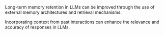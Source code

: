 Long-term memory retention in LLMs can be improved through the use of external memory architectures and retrieval mechanisms.

Incorporating context from past interactions can enhance the relevance and accuracy of responses in LLMs.